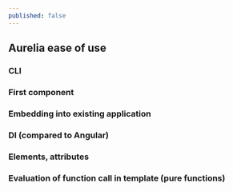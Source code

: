 ```yaml
---
published: false
---
```

## Aurelia ease of use

### CLI
### First component
### Embedding into existing application
### DI (compared to Angular)
### Elements, attributes
### Evaluation of function call in template (pure functions)
